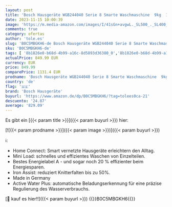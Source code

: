 ```yaml
---
layout: post
title: 'Bosch Hausgeräte WGB244040 Serie 8 Smarte Waschmaschine  9kg  1400 UpM  Made in Germany  Active Water Plus Maximale Energie- und Wasserersparnis  Iron Assist Dampf zum Entknittern  Mini Load'
date: 2023-11-15 10:00:39
image: 'https://m.media-amazon.com/images/I/41sGn+avgwL._SL500_._SL400_.jpg'
comments: true
category: ofertas
author: 'tole.es'
slug: 'B0C5MBGKH6-de Bosch Hausgeräte WGB244040 Serie 8 Smarte Waschmaschine...'
sku: 'B0C5MBGKH6-de'
tags: [ '8b1826e0-b68d-4b99-a16c-8d5893d36380_0','8b1826e0-b68d-4b99-a16c-8d5893d36380_3701','Arborist Merchandising Root','Elektro-Großgeräte','Nachhaltigere Angebote','Self Service','Special Features Stores','Waschmaschinen','Waschmaschinen & Trockner','bosch hausgeräte','🇩🇪', ]
actualPrice: 849.99 EUR
currency: EUR
price: 849.99
comparePrice: 1131.4 EUR
prodname: 'Bosch Hausgeräte WGB244040 Serie 8 Smarte Waschmaschine  9kg  1400 UpM  Made in Germany  Active Water Plus Maximale Energie- und Wasserersparnis  Iron Assist Dampf zum Entknittern  Mini Load'
country: 'de'
flag: '🇩🇪'
brand: 'Bosch Hausgeräte'
buyurl: 'https://www.amazon.de/dp/B0C5MBGKH6/?tag=tolees0ca-21'
descuento: '24.87'
average: '829.09'
---
```


Es gibt ein [{{< param title >}}]({{< param buyurl >}}) hier:

[![{{< param prodname >}}]({{< param image >}})]({{< param buyurl >}})

ℹ️:

- Home Connect: Smart vernetzte Hausgeräte erleichtern den Alltag.
- Mini Load: schnelles und effizientes Waschen von Einzelteilen.
- Bestes Energielabel A - und sogar noch 20 % effizienter beim Energiesparen.
- Iron Assist: reduziert Knitterfalten bis zu 50%.
- Made in Germany
- Active Water Plus: automatische Beladungserkennung für eine präzise Regulierung des Wasserverbrauchs.

[🛒 kauf es hier!!]({{< param buyurl >}})
{{<world>}}B0C5MBGKH6{{</world>}}
